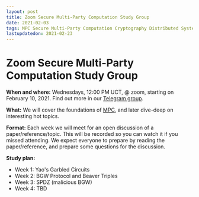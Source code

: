 ```yaml
---
layout: post
title: Zoom Secure Multi-Party Computation Study Group
date: 2021-02-03
tags: MPC Secure Multi-Party Computation Cryptography Distributed Systems Decentralized Systems
lastupdatedon: 2021-02-23
---
```


# Zoom Secure Multi-Party Computation Study Group

**When and where:** Wednesdays, 12:00 PM UCT, @ zoom, starting on February 10, 2021. Find out more in our [Telegram group](https://t.me/joinchat/Ha31otCWimD3lWN5).

**What:** We will cover the foundations of [MPC](https://en.wikipedia.org/wiki/Secure_multi-party_computation), and later dive-deep on interesting hot topics.

**Format:** Each week we will meet for an open discussion of a paper/reference/topic. This will be recorded so you can watch it if you missed attending. We expect everyone to prepare by reading the paper/reference, and prepare some questions for the discussion.

**Study plan:**
* Week 1: Yao's Garbled Circuits
* Week 2: BGW Protocol and Beaver Triples
* Week 3: SPDZ (malicious BGW)
* Week 4: TBD
